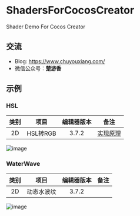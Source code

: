 # ShadersForCocosCreator
Shader Demo For Cocos Creator

## 交流
- Blog: https://www.chuyouxiang.com/
- 微信公众号：**楚游香**

## 示例
### HSL
| 类别 | 项目 | 编辑器版本 | 备注 |
| :---: | :---: | :---: | :---: |
| 2D | HSL转RGB | 3.7.2 | [实现原理](https://www.chuyouxiang.com/archives/718) |
![image](https://www.chuyouxiang.com/wp-content/uploads/2020/08/HSL2RGB.gif)

### WaterWave
| 类别 | 项目 | 编辑器版本 | 备注 |
| :---: | :---: | :---: | :---: |
| 2D | 动态水波纹 | 3.7.2 | |
![image](https://www.chuyouxiang.com/wp-content/uploads/2020/08/WaterWave.gif)
